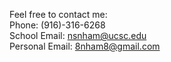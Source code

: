 Feel free to contact me: <br>
Phone: (916)-316-6268 <br>
School Email: nsnham@ucsc.edu <br>
Personal Email: 8nham8@gmail.com
